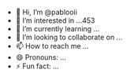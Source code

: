 - 👋 Hi, I’m @pablooii
- 👀 I’m interested in ...453
- 🌱 I’m currently learning ...
- 💞️ I’m looking to collaborate on ...
- 📫 How to reach me ...
- 😄 Pronouns: ...
- ⚡ Fun fact: ...

<!---
pablooii/pablooii is a ✨ special ✨ repository because its `README.md` (this file) appears on your GitHub profile.
You can click the Preview link to take a look at your changes.
--->
